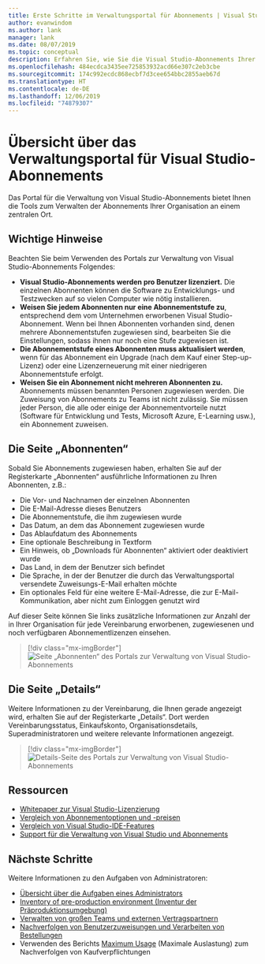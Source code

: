 ```yaml
---
title: Erste Schritte im Verwaltungsportal für Abonnements | Visual Studio Marketplace
author: evanwindom
ms.author: lank
manager: lank
ms.date: 08/07/2019
ms.topic: conceptual
description: Erfahren Sie, wie Sie die Visual Studio-Abonnements Ihrer Organisation mit dem Verwaltungsportal für Abonnements verwalten.
ms.openlocfilehash: 484ecdca3435ee725853932acd66e307c2eb3cbe
ms.sourcegitcommit: 174c992ecdc868ecbf7d3cee654bbc2855aeb67d
ms.translationtype: HT
ms.contentlocale: de-DE
ms.lasthandoff: 12/06/2019
ms.locfileid: "74879307"
---
```

# <a name="overview-of-the-visual-studio-subscriptions-administrator-portal"></a>Übersicht über das Verwaltungsportal für Visual Studio-Abonnements

Das Portal für die Verwaltung von Visual Studio-Abonnements bietet Ihnen die Tools zum Verwalten der Abonnements Ihrer Organisation an einem zentralen Ort. 

## <a name="important-considerations"></a>Wichtige Hinweise
Beachten Sie beim Verwenden des Portals zur Verwaltung von Visual Studio-Abonnements Folgendes:
- **Visual Studio-Abonnements werden pro Benutzer lizenziert.** Die einzelnen Abonnenten können die Software zu Entwicklungs- und Testzwecken auf so vielen Computer wie nötig installieren.
- **Weisen Sie jedem Abonnenten nur eine Abonnementstufe zu**, entsprechend dem vom Unternehmen erworbenen Visual Studio-Abonnement. Wenn bei Ihnen Abonnenten vorhanden sind, denen mehrere Abonnementstufen zugewiesen sind, bearbeiten Sie die Einstellungen, sodass ihnen nur noch eine Stufe zugewiesen ist.
- **Die Abonnementstufe eines Abonnenten muss aktualisiert werden**, wenn für das Abonnement ein Upgrade (nach dem Kauf einer Step-up-Lizenz) oder eine Lizenzerneuerung mit einer niedrigeren Abonnementstufe erfolgt.
- **Weisen Sie ein Abonnement nicht mehreren Abonnenten zu.** Abonnements müssen benannten Personen zugewiesen werden.  Die Zuweisung von Abonnements zu Teams ist nicht zulässig.  Sie müssen jeder Person, die alle oder einige der Abonnementvorteile nutzt (Software für Entwicklung und Tests, Microsoft Azure, E-Learning usw.), ein Abonnement zuweisen.

## <a name="the-subscribers-page"></a>Die Seite „Abonnenten“
Sobald Sie Abonnements zugewiesen haben, erhalten Sie auf der Registerkarte „Abonnenten“ ausführliche Informationen zu Ihren Abonnenten, z.B.:
- Die Vor- und Nachnamen der einzelnen Abonnenten
- Die E-Mail-Adresse dieses Benutzers
- Die Abonnementstufe, die ihm zugewiesen wurde
- Das Datum, an dem das Abonnement zugewiesen wurde
- Das Ablaufdatum des Abonnements
- Eine optionale Beschreibung in Textform
- Ein Hinweis, ob „Downloads für Abonnenten“ aktiviert oder deaktiviert wurde
- Das Land, in dem der Benutzer sich befindet
- Die Sprache, in der der Benutzer die durch das Verwaltungsportal versendete Zuweisungs-E-Mail erhalten möchte
- Ein optionales Feld für eine weitere E-Mail-Adresse, die zur E-Mail-Kommunikation, aber nicht zum Einloggen genutzt wird

Auf dieser Seite können Sie links zusätzliche Informationen zur Anzahl der in Ihrer Organisation für jede Vereinbarung erworbenen, zugewiesenen und noch verfügbaren Abonnementlizenzen einsehen.
> [!div class="mx-imgBorder"]
> ![Seite „Abonnenten“ des Portals zur Verwaltung von Visual Studio-Abonnements](_img/using-admin-portal/subscribers-page.png)

## <a name="the-details-page"></a>Die Seite „Details“
Weitere Informationen zu der Vereinbarung, die Ihnen gerade angezeigt wird, erhalten Sie auf der Registerkarte „Details“. Dort werden Vereinbarungsstatus, Einkaufskonto, Organisationsdetails, Superadministratoren und weitere relevante Informationen angezeigt.
> [!div class="mx-imgBorder"]
> ![Details-Seite des Portals zur Verwaltung von Visual Studio-Abonnements](_img/using-admin-portal/details-page.png)

## <a name="resources"></a>Ressourcen
- [Whitepaper zur Visual Studio-Lizenzierung](https://aka.ms/vslicensing)
- [Vergleich von Abonnementoptionen und -preisen](https://visualstudio.microsoft.com/vs/pricing)
- [Vergleich von Visual Studio-IDE-Features](https://visualstudio.microsoft.com/vs/compare)
- [Support für die Verwaltung von Visual Studio und Abonnements](https://visualstudio.microsoft.com/support/support-overview-vs)

## <a name="next-steps"></a>Nächste Schritte
Weitere Informationen zu den Aufgaben von Administratoren:
- [Übersicht über die Aufgaben eines Administrators](admin-responsibilities.md)
- [Inventory of pre-production environment (Inventur der Präproduktionsumgebung)](admin-inventory.md)
- [Verwalten von großen Teams und externen Vertragspartnern](manage-teams.md)
- [Nachverfolgen von Benutzerzuweisungen und Verarbeiten von Bestellungen](assignments-orders.md)
- Verwenden des Berichts [Maximum Usage](maximum-usage.md) (Maximale Auslastung) zum Nachverfolgen von Kaufverpflichtungen

